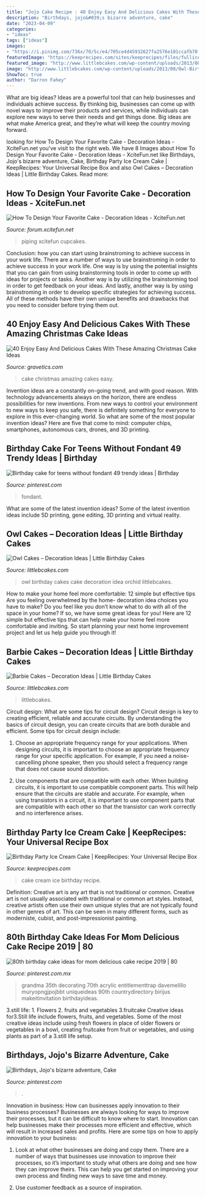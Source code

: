 ```yaml
---
title: "Jojo Cake Recipe : 40 Enjoy Easy And Delicious Cakes With These Amazing Christmas Cake Ideas"
description: "Birthdays, jojo&#039;s bizarre adventure, cake"
date: "2023-04-09"
categories:
- "ideas"
tags: ["ideas"]
images:
- "https://i.pinimg.com/736x/70/5c/e4/705ce4d45932627fa2576e101ccafb70.jpg"
featuredImage: "https://keeprecipes.com/sites/keeprecipes/files/fullicecream581.jpg"
featured_image: "http://www.littlebcakes.com/wp-content/uploads/2013/08/Owl-Birthday-Cake-Ideas.jpg"
image: "http://www.littlebcakes.com/wp-content/uploads/2013/08/Owl-Birthday-Cake-Ideas.jpg"
ShowToc: true
author: "Darron Fahey"
---
```



What are big ideas?
Ideas are a powerful tool that can help businesses and individuals achieve success. By thinking big, businesses can come up with novel ways to improve their products and services, while individuals can explore new ways to serve their needs and get things done. Big ideas are what make America great, and they’re what will keep the country moving forward.

	

		
looking for How To Design Your Favorite Cake - Decoration Ideas - XciteFun.net you've visit to the right web. We have 8 Images about How To Design Your Favorite Cake - Decoration Ideas - XciteFun.net like Birthdays, Jojo&#039;s bizarre adventure, Cake, Birthday Party Ice Cream Cake | KeepRecipes: Your Universal Recipe Box and also Owl Cakes – Decoration Ideas | Little Birthday Cakes. Read more:
		
    
## How To Design Your Favorite Cake - Decoration Ideas - XciteFun.net

<img loading=lazy src="https://img.xcitefun.net/users/2014/07/359398,xcitefun-cake-decoration-12.jpg" onerror="this.onerror=null;this.src='https://tse3.mm.bing.net/th?id=OIP.VdPdESXgaAE7LdtacEkEFAHaJ4&amp;pid=15.1';" alt="How To Design Your Favorite Cake - Decoration Ideas - XciteFun.net">

_Source: forum.xcitefun.net_

>piping xcitefun cupcakes. 

	

Conclusion: how you can start using brainstroming to achieve success in your work life.
There are a number of ways to use brainstroming in order to achieve success in your work life. One way is by using the potential insights that you can gain from using brainstorming tools in order to come up with ideas for projects or tasks. Another way is by utilizing the brainstorming tool in order to get feedback on your ideas. And lastly, another way is by using brainstroming in order to develop specific strategies for achieving success. All of these methods have their own unique benefits and drawbacks that you need to consider before trying them out.

    
## 40 Enjoy Easy And Delicious Cakes With These Amazing Christmas Cake Ideas

<img loading=lazy src="http://www.gravetics.com/wp-content/uploads/2017/04/christmascakes-miamicakes-miamiparties-fondantcakes-christmasparty.jpg" onerror="this.onerror=null;this.src='https://tse3.mm.bing.net/th?id=OIP.-wANjDSyyQGdf_67UlKaQgHaJQ&amp;pid=15.1';" alt="40 Enjoy Easy And Delicious Cakes With These Amazing Christmas Cake Ideas">

_Source: gravetics.com_

>cake christmas amazing cakes easy. 

	

Invention ideas are a constantly on-going trend, and with good reason. With technology advancements always on the horizon, there are endless possibilities for new inventions. From new ways to control your environment to new ways to keep you safe, there is definitely something for everyone to explore in this ever-changing world. So what are some of the most popular invention ideas? Here are five that come to mind: computer chips, smartphones, autonomous cars, drones, and 3D printing.

    
## Birthday Cake For Teens Without Fondant 49 Trendy Ideas | Birthday

<img loading=lazy src="https://i.pinimg.com/736x/70/5c/e4/705ce4d45932627fa2576e101ccafb70.jpg" onerror="this.onerror=null;this.src='https://tse3.mm.bing.net/th?id=OIP.WROKSNyc2TDp28svAu7fpgAAAA&amp;pid=15.1';" alt="Birthday cake for teens without fondant 49 trendy ideas | Birthday">

_Source: pinterest.com_

>fondant. 

	

What are some of the latest invention ideas?
Some of the latest invention ideas include 5D printing, gene editing, 3D printing and virtual reality.

    
## Owl Cakes – Decoration Ideas | Little Birthday Cakes

<img loading=lazy src="http://www.littlebcakes.com/wp-content/uploads/2013/08/Owl-Birthday-Cake-Ideas.jpg" onerror="this.onerror=null;this.src='https://tse4.mm.bing.net/th?id=OIP.xz3m0Ly-0sx_4Y3ufCaAPQHaKd&amp;pid=15.1';" alt="Owl Cakes – Decoration Ideas | Little Birthday Cakes">

_Source: littlebcakes.com_

>owl birthday cakes cake decoration idea orchid littlebcakes. 

	

How to make your home feel more comfortable: 12 simple but effective tips
Are you feeling overwhelmed by the home- decoration idea choices you have to make? Do you feel like you don’t know what to do with all of the space in your home? If so, we have some great ideas for you! Here are 12 simple but effective tips that can help make your home feel more comfortable and inviting. So start planning your next home improvement project and let us help guide you through it!

    
## Barbie Cakes – Decoration Ideas | Little Birthday Cakes

<img loading=lazy src="https://www.littlebcakes.com/wp-content/uploads/2013/08/Barbie-Birthday-Cakes-Pictures-576x1024.jpg" onerror="this.onerror=null;this.src='https://tse4.mm.bing.net/th?id=OIP.Ovtb5qIsY0FlMeJQ9ORKYgHaNK&amp;pid=15.1';" alt="Barbie Cakes – Decoration Ideas | Little Birthday Cakes">

_Source: littlebcakes.com_

>littlebcakes. 

	

Circuit design: What are some tips for circuit design?
Circuit design is key to creating efficient, reliable and accurate circuits. By understanding the basics of circuit design, you can create circuits that are both durable and efficient. Some tips for circuit design include:
1. Choose an appropriate frequency range for your applications. When designing circuits, it is important to choose an appropriate frequency range for your specific application. For example, if you need a noise-cancelling phone speaker, then you should select a frequency range that does not cause sound distortion.

2. Use components that are compatible with each other. When building circuits, it is important to use compatible component parts. This will help ensure that the circuits are stable and accurate. For example, when using transistors in a circuit, it is important to use component parts that are compatible with each other so that the transistor can work correctly and no interference arises.


    
## Birthday Party Ice Cream Cake | KeepRecipes: Your Universal Recipe Box

<img loading=lazy src="https://keeprecipes.com/sites/keeprecipes/files/fullicecream581.jpg" onerror="this.onerror=null;this.src='https://tse3.mm.bing.net/th?id=OIP.wn5Tevikwg_aRiGJBcfsdwHaLG&amp;pid=15.1';" alt="Birthday Party Ice Cream Cake | KeepRecipes: Your Universal Recipe Box">

_Source: keeprecipes.com_

>cake cream ice birthday recipe. 

	

Definition: Creative art is any art that is not traditional or common.
Creative art is not usually associated with traditional or common art styles. Instead, creative artists often use their own unique styles that are not typically found in other genres of art. This can be seen in many different forms, such as moderniste, cubist, and post-impressionist painting.

    
## 80th Birthday Cake Ideas For Mom Delicious Cake Recipe 2019 | 80

<img loading=lazy src="https://i.pinimg.com/736x/a4/47/30/a4473014c4218dfe6df5cd3df8495434.jpg" onerror="this.onerror=null;this.src='https://tse2.mm.bing.net/th?id=OIP.FLTaKjVvNyPGGEFo5GfKtQHaHa&amp;pid=15.1';" alt="80th birthday cake ideas for mom delicious cake recipe 2019 | 80">

_Source: pinterest.com.mx_

>grandma 35th decorating 70th acrylic entitlementtrap davemelillo muryopngjpojbbt uniqueideas 90th countrydirectory birijus makeitinvitation birthdayideas. 

	

3.still life: 1. Flowers 2. fruits and vegetables 3.fruitcake
Creative ideas for3.Still life include flowers, fruits, and vegetables. Some of the most creative ideas include using fresh flowers in place of older flowers or vegetables in a bowl, creating fruitcake from fruit or vegetables, and using plants as part of a 3.still life setup.

    
## Birthdays, Jojo&#039;s Bizarre Adventure, Cake

<img loading=lazy src="https://i.pinimg.com/736x/a3/34/96/a33496be7f32bd0717ea6126d946d65f.jpg" onerror="this.onerror=null;this.src='https://tse3.mm.bing.net/th?id=OIP.vUQl4IU_gSZQfo2ids70tgHaJ3&amp;pid=15.1';" alt="Birthdays, Jojo&#039;s bizarre adventure, Cake">

_Source: pinterest.com_

>. 

	

Innovation in business: How can businesses apply innovation to their business processes?
Businesses are always looking for ways to improve their processes, but it can be difficult to know where to start. Innovation can help businesses make their processes more efficient and effective, which will result in increased sales and profits. Here are some tips on how to apply innovation to your business: 
1. Look at what other businesses are doing and copy them. There are a number of ways that businesses use innovation to improve their processes, so it’s important to study what others are doing and see how they can improve theirs. This can help you get started on improving your own process and finding new ways to save time and money. 

2. Use customer feedback as a source of inspiration.


